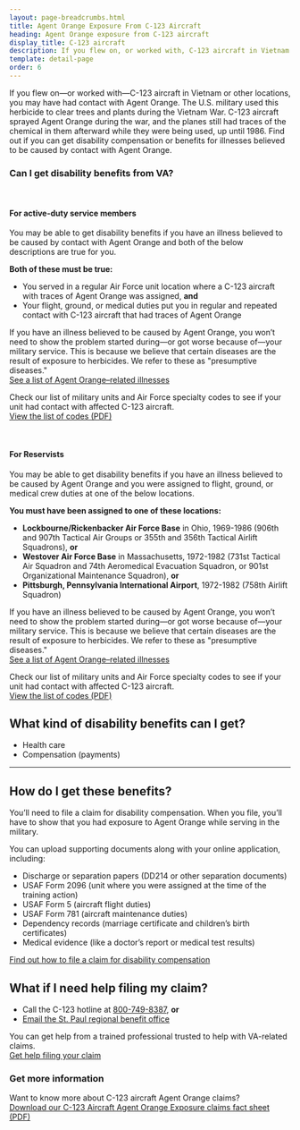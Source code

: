 ```yaml
---
layout: page-breadcrumbs.html
title: Agent Orange Exposure From C-123 Aircraft
heading: Agent Orange exposure from C-123 aircraft
display_title: C-123 aircraft
description: If you flew on, or worked with, C-123 aircraft in Vietnam or other locations, you may have had contact with Agent Orange. Find out if you're eligible for VA disability pay and other benefits for illnesses related to contact with this herbicide.
template: detail-page
order: 6
---
```

<div class="va-introtext">

If you flew on—or worked with—C-123 aircraft in Vietnam or other locations, you may have had contact with Agent Orange. The U.S. military used this herbicide to clear trees and plants during the Vietnam War. C-123 aircraft sprayed Agent Orange during the war, and the planes still had traces of the chemical in them afterward while they were being used, up until 1986. Find out if you can get disability compensation or benefits for illnesses believed to be caused by contact with Agent Orange.

</div>

<div class="feature" markdown="1">

### Can I get disability benefits from VA?

<br>

#### For active-duty service members

You may be able to get disability benefits if you have an illness believed to be caused by contact with Agent Orange and both of the below descriptions are true for you.

**Both of these must be true:**

- You served in a regular Air Force unit location where a C-123 aircraft with traces of Agent Orange was assigned, **and**
- Your flight, ground, or medical duties put you in regular and repeated contact with C-123 aircraft that had traces of Agent Orange

If you have an illness believed to be caused by Agent Orange, you won’t need to show the problem started during—or got worse because of—your military service. This is because we believe that certain diseases are the result of exposure to herbicides. We refer to these as "presumptive diseases."<br>
[See a list of Agent Orange–related illnesses](/disability/eligibility/hazardous-materials-exposure/agent-orange/related-diseases/)

Check our list of military units and Air Force specialty codes to see if your unit had contact with affected C-123 aircraft. <br>
[View the list of codes (PDF)](https://www.benefits.va.gov/compensation/docs/AO_C123_AFSpecialityCodesUnits.pdf)

<br>

#### For Reservists

You may be able to get disability benefits if you have an illness believed to be caused by Agent Orange and you were assigned to flight, ground, or medical crew duties at one of the below locations.

**You must have been assigned to one of these locations:**

- **Lockbourne/Rickenbacker Air Force Base** in Ohio, 1969-1986 (906th and 907th Tactical Air Groups or 355th and 356th Tactical Airlift Squadrons), **or**
- **Westover Air Force Base** in Massachusetts, 1972-1982 (731st Tactical Air Squadron and 74th Aeromedical Evacuation Squadron, or 901st Organizational Maintenance Squadron), **or**
- **Pittsburgh, Pennsylvania International Airport**, 1972-1982 (758th Airlift Squadron)

If you have an illness believed to be caused by Agent Orange, you won’t need to show the problem started during—or got worse because of—your military service. This is because we believe that certain diseases are the result of exposure to herbicides. We refer to these as "presumptive diseases."<br>
[See a list of Agent Orange–related illnesses](/disability/eligibility/hazardous-materials-exposure/agent-orange/related-diseases/)


Check our list of military units and Air Force specialty codes to see if your unit had contact with affected C-123 aircraft. <br>
[View the list of codes (PDF)]( https://www.benefits.va.gov/compensation/docs/AO_C123_AFSpecialityCodesUnits.pdf)

</div>

## What kind of disability benefits can I get?

- Health care
- Compensation (payments)

----

## How do I get these benefits?

You’ll need to file a claim for disability compensation. When you file, you’ll have to show that you had exposure to Agent Orange while serving in the military.

You can upload supporting documents along with your online application, including:

  - Discharge or separation papers (DD214 or other separation documents)
  - USAF Form 2096 (unit where you were assigned at the time of the training action)
  - USAF Form 5 (aircraft flight duties)
  - USAF Form 781 (aircraft maintenance duties)
  - Dependency records (marriage certificate and children’s birth certificates)
  - Medical evidence (like a doctor’s report or medical test results)

[Find out how to file a claim for disability compensation](/disability/how-to-file-claim/)

## What if I need help filing my claim?
- Call the C-123 hotline at <a href="tel:+18007498387">800-749-8387</a>, **or**<br>
- <a href="mailto:VSCC123.VAVBASPL@va.gov">Email the St. Paul regional benefit office</a>

You can get help from a trained professional trusted to help with VA-related claims. <br>
[Get help filing your claim](/disability/get-help-filing-claim/)

### Get more information
Want to know more about C-123 aircraft Agent Orange claims? <br>
[Download our C-123 Aircraft Agent Orange Exposure claims fact sheet (PDF)](https://www.benefits.va.gov/benefits/factsheets/serviceconnected/AO_c123.pdf)

